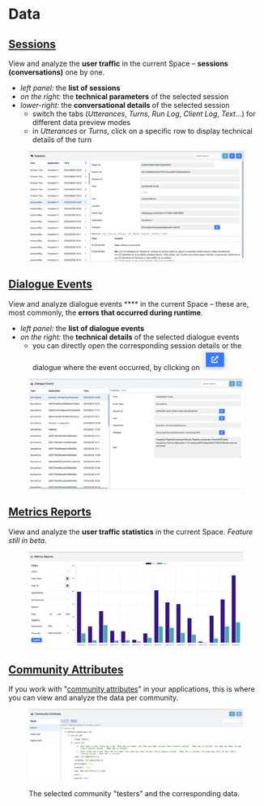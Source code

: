 # Data

## [Sessions](https://app.flowstorm.ai/#!/space/sessions)

View and analyze the **user traffic** in the current Space – **sessions (conversations)** one by one.

* _left panel:_ the **list of sessions**
* _on the right:_ the **technical parameters** of the selected session
* _lower-right:_ the **conversational details** of the selected session
  * switch the tabs (_Utterances_, _Turns_, _Run Log_, _Client Log_, _Text_...) for different data preview modes
  * in _Utterances_ or _Turns_, click on a specific row to display technical details of the turn

<figure><img src="../../.gitbook/assets/image (6).png" alt=""><figcaption></figcaption></figure>

## [Dialogue Events](https://app.flowstorm.ai/#!/space/events)

View and analyze dialogue events **** in the current Space – these are, most commonly, the **errors that occurred during runtime**.

* _left panel:_ the **list of dialogue events**
* _on the right:_ the **technical details** of the selected dialogue events
  * you can directly open the corresponding session details or the dialogue where the event occurred, by clicking on <img src="../../.gitbook/assets/Screenshot 2023-02-22 at 9.43.45.png" alt="" data-size="line">

<figure><img src="../../.gitbook/assets/image (3).png" alt=""><figcaption></figcaption></figure>

## [Metrics Reports](https://app.flowstorm.ai/#!/space/reports)

View and analyze the **user traffic statistics** in the current Space. _Feature still in beta._

<figure><img src="../../.gitbook/assets/image (9).png" alt=""><figcaption></figcaption></figure>

## [Community Attributes](https://app.flowstorm.ai/#!/space/communities)

If you work with "[community attributes](../../development/dialogue-model-coding/context-scopes/community.md)" in your applications, this is where you can view and analyze the data per community.

<figure><img src="../../.gitbook/assets/image (7).png" alt=""><figcaption><p>The selected community "testers" and the corresponding data.</p></figcaption></figure>
